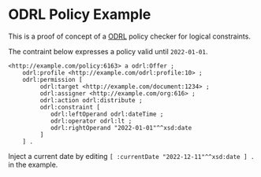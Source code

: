 # ODRL Policy Example

This is a proof of concept of a [ODRL](https://www.w3.org/TR/odrl-model/) policy checker for
logical constraints.

The contraint below expresses a policy valid until `2022-01-01`.

```
<http://example.com/policy:6163> a odrl:Offer ;
    odrl:profile <http://example.com/odrl:profile:10> ;
    odrl:permission [
         odrl:target <http://example.com/document:1234> ;
         odrl:assigner <http://example.com/org:616> ;
         odrl:action odrl:distribute ;   
         odrl:constraint [
            odrl:leftOperand odrl:dateTime ;
            odrl:operator odrl:lt ;
            odrl:rightOperand "2022-01-01"^^xsd:date
         ] 
    ] .
```

Inject a current date by editing `[ :currentDate "2022-12-11"^^xsd:date ] .` in the example.